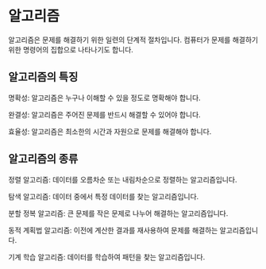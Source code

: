 <h1>알고리즘</h1>

알고리즘은 문제를 해결하기 위한 일련의 단계적 절차입니다. 컴퓨터가 문제를 해결하기 위한 명령어의 집합으로 나타나기도 합니다.

<h2>알고리즘의 특징</h2>

명확성: 알고리즘은 누구나 이해할 수 있을 정도로 명확해야 합니다.

완결성: 알고리즘은 주어진 문제를 반드시 해결할 수 있어야 합니다.

효율성: 알고리즘은 최소한의 시간과 자원으로 문제를 해결해야 합니다.

<h2>알고리즘의 종류</h2>

정렬 알고리즘: 데이터를 오름차순 또는 내림차순으로 정렬하는 알고리즘입니다.

탐색 알고리즘: 데이터 중에서 특정 데이터를 찾는 알고리즘입니다.

분할 정복 알고리즘: 큰 문제를 작은 문제로 나누어 해결하는 알고리즘입니다.

동적 계획법 알고리즘: 이전에 계산한 결과를 재사용하여 문제를 해결하는 알고리즘입니다.

기계 학습 알고리즘: 데이터를 학습하여 패턴을 찾는 알고리즘입니다.
